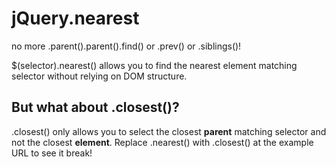 jQuery.nearest
==============

no more .parent().parent().find() or .prev() or .siblings()!

$(selector).nearest() allows you to find the nearest element matching selector without relying on DOM structure.

But what about .closest()?
--------------------------
.closest() only allows you to select the closest __parent__ matching selector and not the closest __element__. Replace .nearest() with .closest() at the example URL to see it break!